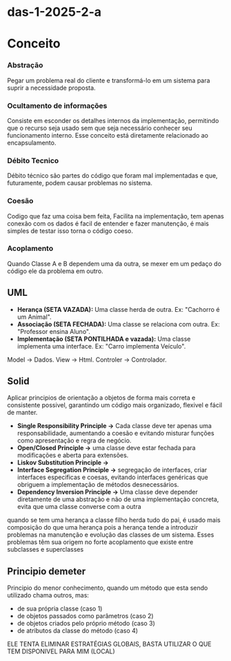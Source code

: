 # das-1-2025-2-a
# Conceito

### Abstração
Pegar um problema real do cliente e transformá-lo em um sistema para suprir a necessidade proposta.

### Ocultamento de informações
Consiste em esconder os detalhes internos da implementação, permitindo que o recurso seja usado sem que seja necessário conhecer seu funcionamento interno. Esse conceito está diretamente relacionado ao encapsulamento.

### Débito Tecnico
Débito técnico são partes do código que foram mal implementadas e que, futuramente, podem causar problemas no sistema.

### Coesão
Codigo que faz uma coisa bem feita, Facilita na implementação, tem apenas conexão com os dados é facil de entender e fazer manutenção, é mais simples de testar isso torna o código coeso.

### Acoplamento
Quando Classe A e B dependem uma da outra, se mexer em um pedaço do código ele da problema em outro.

## UML
- __Herança (SETA VAZADA):__ Uma classe herda de outra. Ex: "Cachorro é um Animal".
- __Associação (SETA FECHADA):__ Uma classe se relaciona com outra. Ex: "Professor ensina Aluno".
- __Implementação (SETA PONTILHADA e vazada):__ Uma classe implementa uma interface. Ex: "Carro implementa Veículo".

Model -> Dados.
View -> Html.
Controler -> Controlador.

## Solid
Aplicar principios de orientação a objetos de forma mais correta e consistente possivel, garantindo um código mais organizado, flexivel e fácil de manter.

- __Single Responsibility Principle ->__ Cada classe deve ter apenas uma responsabilidade, aumentando a coesão e evitando misturar funções como apresentação e regra de negócio.
- __Open/Closed Principle ->__ uma classe deve estar fechada para modificações e aberta para extensões.
- __Liskov Substitution Principle ->__ 
- __Interface Segregation Principle ->__ segregação de interfaces, criar interfaces especificas e coesas, evitando interfaces genéricas que obriguem a implementação de métodos desnecessários.
- __Dependency Inversion Principle ->__ Uma classe deve depender diretamente de uma abstração e não de uma implementação concreta, evita que uma classe converse com a outra

quando se tem uma herança a classe filho herda tudo do pai, é usado mais composição do que uma herança pois a herança tende a introduzir problemas na manutenção e evolução das classes de um sistema. Esses problemas têm sua origem no forte acoplamento que existe entre subclasses e superclasses

## Principio demeter

Principio do menor conhecimento, quando um método que esta sendo utilizado chama outros, mas:
- de sua própria classe (caso 1)
- de objetos passados como parâmetros (caso 2)
- de objetos criados pelo próprio método (caso 3)
- de atributos da classe do método (caso 4)

ELE TENTA ELIMINAR ESTRATÉGIAS GLOBAIS, BASTA UTILIZAR O QUE TEM DISPONIVEL PARA MIM (LOCAL)
